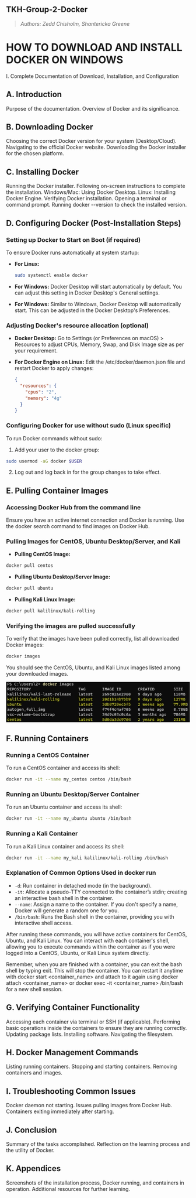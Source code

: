 ## TKH-Group-2-Docker
> _Authors: Zedd Chisholm, Shantericka Greene_

# HOW TO DOWNLOAD AND INSTALL DOCKER ON WINDOWS
I. Complete Documentation of Download, Installation, and Configuration

## A. Introduction
Purpose of the documentation.
Overview of Docker and its significance.

## B. Downloading Docker
Choosing the correct Docker version for your system (Desktop/Cloud).
Navigating to the official Docker website.
Downloading the Docker installer for the chosen platform.

## C. Installing Docker
Running the Docker installer.
Following on-screen instructions to complete the installation.
Windows/Mac: Using Docker Desktop.
Linux: Installing Docker Engine.
Verifying Docker installation.
Opening a terminal or command prompt.
Running docker --version to check the installed version.

## D. Configuring Docker (Post-Installation Steps)
### Setting up Docker to Start on Boot (if required)
To ensure Docker runs automatically at system startup:

- **For Linux:**
  ```bash
  sudo systemctl enable docker

- **For Windows:**
  Docker Desktop will start automatically by default. You can adjust this setting in Docker Desktop's General settings.

- **For Windows:**
  Similar to Windows, Docker Desktop will automatically start. This can be adjusted in the Docker Desktop's Preferences.

### Adjusting Docker's resource allocation (optional)
- **Docker Desktop:**
  Go to Settings (or Preferences on macOS) > Resources to adjust CPUs, Memory, Swap, and Disk Image size as per your requirement.

- **For Docker Engine on Linux:** 
  Edit the /etc/docker/daemon.json file and restart Docker to apply changes:
  ```json
  {
    "resources": {
      "cpus": "2",
      "memory": "4g"
    }
  }
  ```

### Configuring Docker for use without sudo (Linux specific)
To run Docker commands without sudo:

1. Add your user to the docker group:
```bash
sudo usermod -aG docker $USER
```

2. Log out and log back in for the group changes to take effect.

## E. Pulling Container Images
### Accessing Docker Hub from the command line
Ensure you have an active internet connection and Docker is running. Use the docker search command to find images on Docker Hub.

### Pulling Images for CentOS, Ubuntu Desktop/Server, and Kali
- **Pulling CentOS Image:**
```bash
docker pull centos
```

- **Pulling Ubuntu Desktop/Server  Image:**
```bash
docker pull ubuntu
```

- **Pulling Kali Linux Image:**
```bash
docker pull kalilinux/kali-rolling
```

### Verifying the images are pulled successfully
To verify that the images have been pulled correctly, list all downloaded Docker images:
```bash
docker images
```

You should see the CentOS, Ubuntu, and Kali Linux images listed among your downloaded images.

![Screenshot of a 'docker images' command results with the three images in yellow.](/assets/images/Docker-Images-CMD.jpg)

## F. Running Containers
### Running a CentOS Container
To run a CentOS container and access its shell:
```bash
docker run -it --name my_centos centos /bin/bash
```

### Running an Ubuntu Desktop/Server Container
To run an Ubuntu container and access its shell:
```bash
docker run -it --name my_ubuntu ubuntu /bin/bash
```

### Running a Kali Container
To run a Kali Linux container and access its shell:
```bash
docker run -it --name my_kali kalilinux/kali-rolling /bin/bash
```
### Explanation of Common Options Used in docker run

- `-d`: Run container in detached mode (in the background).
- `-it`: Allocate a pseudo-TTY connected to the container’s stdin; creating an interactive bash shell in the container.
- `--name`: Assign a name to the container. If you don't specify a name, Docker will generate a random one for you.
- `/bin/bash`: Runs the Bash shell in the container, providing you with interactive shell access.

After running these commands, you will have active containers for CentOS, Ubuntu, and Kali Linux. You can interact with each container's shell, allowing you to execute commands within the container as if you were logged into a CentOS, Ubuntu, or Kali Linux system directly.

Remember, when you are finished with a container, you can exit the bash shell by typing exit. This will stop the container. You can restart it anytime with docker start <container_name> and attach to it again using docker attach <container_name> or docker exec -it <container_name> /bin/bash for a new shell session.

## G. Verifying Container Functionality
Accessing each container via terminal or SSH (if applicable).
Performing basic operations inside the containers to ensure they are running correctly.
Updating package lists.
Installing software.
Navigating the filesystem.

## H. Docker Management Commands
Listing running containers.
Stopping and starting containers.
Removing containers and images.

## I. Troubleshooting Common Issues
Docker daemon not starting.
Issues pulling images from Docker Hub.
Containers exiting immediately after starting.

## J. Conclusion
Summary of the tasks accomplished.
Reflection on the learning process and the utility of Docker.

## K. Appendices
Screenshots of the installation process, Docker running, and containers in operation.
Additional resources for further learning.

